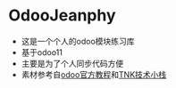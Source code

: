 # OdooJeanphy
- 这是一个个人的odoo模块练习库
- 基于odoo11
- 主要是为了个人同步代码方便
- 素材参考自[odoo官方教程](https://www.odoo.com/documentation/11.0/howtos/backend.html#build-an-odoo-module)和[TNK技术小栈](https://segmentfault.com/blog/ruter)
